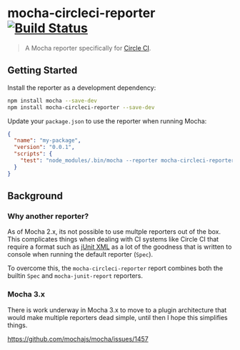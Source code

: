 # mocha-circleci-reporter [![Build Status](https://travis-ci.org/sandcastle/mocha-circleci-reporter.svg)](https://travis-ci.org/sandcastle/mocha-circleci-reporter)

> A Mocha reporter specifically for [Circle CI](https://circleci.com/).


## Getting Started

Install the reporter as a development dependency:

```sh
npm install mocha --save-dev
npm install mocha-circleci-reporter --save-dev
```

Update your `package.json` to use the reporter when running Mocha: 

```json
{
  "name": "my-package",
  "version": "0.0.1",
  "scripts": {
    "test": "node_modules/.bin/mocha --reporter mocha-circleci-reporter test/*.js"
  }
}
```


## Background

### Why another reporter?

As of Mocha 2.x, its not possible to use multple reporters out of the box.
This complicates things when dealing with CI systems like Circle CI that 
require a format such as [jUnit XML](https://windyroad.com.au/dl/Open%20Source/JUnit.xsd)
as a lot of the goodness that is written to console when running the default
reporter (`Spec`). 

To overcome this, the `mocha-circleci-reporter` report combines both the 
builtin `Spec` and `mocha-junit-report` reporters.

### Mocha 3.x

There is work underway in Mocha 3.x to move to a plugin architecture that would
make multiple reporters dead simple, until then I hope this simplifies things.

https://github.com/mochajs/mocha/issues/1457

